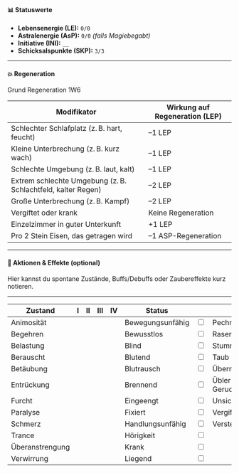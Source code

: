 #### 📊 Statuswerte

- **Lebensenergie (LE):** `0/0`
- **Astralenergie (AsP):** `0/0` _(falls Magiebegabt)_
- **Initiative (INI):** `__`
- **Schicksalspunkte (SKP):** `3/3`

---

#### 💥 Regeneration

Grund Regeneration 1W6

| Modifikator                                                  | Wirkung auf Regeneration (LEP) |
| ------------------------------------------------------------ | ------------------------------ |
| Schlechter Schlafplatz (z. B. hart, feucht)                  | –1 LEP                         |
| Kleine Unterbrechung (z. B. kurz wach)                       | –1 LEP                         |
| Schlechte Umgebung (z. B. laut, kalt)                        | –1 LEP                         |
| Extrem schlechte Umgebung (z. B. Schlachtfeld, kalter Regen) | –2 LEP                         |
| Große Unterbrechung (z. B. Kampf)                            | –2 LEP                         |
| Vergiftet oder krank                                         | Keine Regeneration             |
| Einzelzimmer in guter Unterkunft                             | +1 LEP                         |
| Pro 2 Stein Eisen, das getragen wird                         | –1 ASP-Regeneration            |


---

#### 🎯 Aktionen & Effekte (optional)

Hier kannst du spontane Zustände, Buffs/Debuffs oder Zaubereffekte kurz notieren.


---

| Zustand         | I   | II  | III | IV  | Status           |                                    |              |                                    |
| --------------- | --- | --- | --- | --- | ---------------- | ---------------------------------- | ------------ | ---------------------------------- |
| Animosität      |     |     |     |     | Bewegungsunfähig | <input type="checkbox" unchecked/> | Pechmagnet   | <input type="checkbox" unchecked/> |
| Begehren        |     |     |     |     | Bewusstlos       | <input type="checkbox" unchecked/> | Raserei      | <input type="checkbox" unchecked/> |
| Belastung       |     |     |     |     | Blind            | <input type="checkbox" unchecked/> | Stumm        | <input type="checkbox" unchecked/> |
| Berauscht       |     |     |     |     | Blutend          | <input type="checkbox" unchecked/> | Taub         | <input type="checkbox" unchecked/> |
| Betäubung       |     |     |     |     | Blutrausch       | <input type="checkbox" unchecked/> | Überrascht   | <input type="checkbox" unchecked/> |
| Entrückung      |     |     |     |     | Brennend         | <input type="checkbox" unchecked/> | Übler Geruch | <input type="checkbox" unchecked/> |
| Furcht          |     |     |     |     | Eingeengt        | <input type="checkbox" unchecked/> | Unsichtbar   | <input type="checkbox" unchecked/> |
| Paralyse        |     |     |     |     | Fixiert          | <input type="checkbox" unchecked/> | Vergiftet    | <input type="checkbox" unchecked/> |
| Schmerz         |     |     |     |     | Handlungsunfähig | <input type="checkbox" unchecked/> | Versteinert  | <input type="checkbox" unchecked/> |
| Trance          |     |     |     |     | Hörigkeit        | <input type="checkbox" unchecked/> |              |                                    |
| Überanstrengung |     |     |     |     | Krank            | <input type="checkbox" unchecked/> |              |                                    |
| Verwirrung      |     |     |     |     | Liegend          | <input type="checkbox" unchecked/> |              |                                    |

